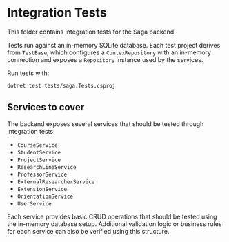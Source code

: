 # Integration Tests

This folder contains integration tests for the Saga backend.

Tests run against an in-memory SQLite database. Each test project derives from
`TestBase`, which configures a `ContexRepository` with an in-memory connection
and exposes a `Repository` instance used by the services.

Run tests with:

```bash
dotnet test tests/saga.Tests.csproj
```

## Services to cover

The backend exposes several services that should be tested through integration
tests:

- `CourseService`
- `StudentService`
- `ProjectService`
- `ResearchLineService`
- `ProfessorService`
- `ExternalResearcherService`
- `ExtensionService`
- `OrientationService`
- `UserService`

Each service provides basic CRUD operations that should be tested using the
in-memory database setup. Additional validation logic or business rules for each
service can also be verified using this structure.
